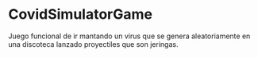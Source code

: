 # CovidSimulatorGame

Juego funcional de ir mantando un virus que se genera aleatoriamente en una discoteca lanzado proyectiles que son jeringas. 
